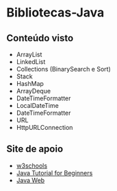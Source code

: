 # Bibliotecas-Java

## Conteúdo visto
- ArrayList
- LinkedList
- Collections (BinarySearch e Sort)
- Stack
- HashMap
- ArrayDeque
- DateTimeFormatter
- LocalDateTime
- DateTimeFormatter
- URL
- HttpURLConnection

## Site de apoio

- [w3schools](https://www.w3schools.com/java/java_date.asp)
- [Java Tutorial for Beginners](https://beginnersbook.com/java-collections-tutorials/)
- [Java Web](https://simplificandoredes.com/http-requisicoes-get-post-api-java)
